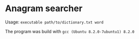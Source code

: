 # Anagram searcher

Usage: `executable path/to/dictionary.txt word`

The program was build with `gcc (Ubuntu 8.2.0-7ubuntu1) 8.2.0`
